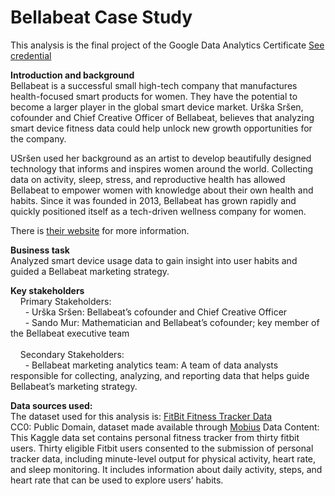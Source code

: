 # Bellabeat Case Study
This analysis is the final project of the Google Data Analytics Certificate <a href="https://www.credly.com/badges/1a59e4b0-122b-4857-96ee-98c9a93af3a5">See credential</a> 

<b>Introduction and background</b><br>
Bellabeat is a successful small high-tech company that manufactures health-focused smart products for women. They have the potential to become a larger player in the global smart device market. Urška Sršen, cofounder and Chief Creative Officer of Bellabeat, believes that analyzing smart device fitness data could help unlock new growth opportunities for the company.

USršen used her background as an artist to develop beautifully designed technology that informs and inspires women around the world. Collecting data on activity, sleep, stress, and reproductive health has allowed Bellabeat to empower women with knowledge about their own health and habits. Since it was founded in 2013, Bellabeat has grown rapidly and quickly positioned itself as a tech-driven wellness company for women.

There is <a href="https://bellabeat.com/">their website</a> for more information.

<b>Business task</b><br>
Analyzed smart device usage data to gain insight into user habits and guided a Bellabeat marketing strategy.

<b>Key stakeholders</b><br>
&nbsp; &nbsp; Primary Stakeholders:<br>
&nbsp; &nbsp; &nbsp; - Urška Sršen: Bellabeat’s cofounder and Chief Creative Officer<br>
&nbsp; &nbsp; &nbsp; - Sando Mur: Mathematician and Bellabeat’s cofounder; key member of the Bellabeat executive team<br><br>
&nbsp; &nbsp; Secondary Stakeholders:<br>
&nbsp; &nbsp; &nbsp; - Bellabeat marketing analytics team: A team of data analysts responsible for collecting, analyzing, and reporting data that helps guide Bellabeat’s marketing strategy.

<b>Data sources used:</b><br>
The dataset used for this analysis is: <a href="https://www.kaggle.com/arashnic/fitbit">FitBit Fitness Tracker Data</a><br>
CC0: Public Domain, dataset made available through <a href="https://www.kaggle.com/arashnic">Mobius</a>
Data Content: This Kaggle data set contains personal fitness tracker from thirty fitbit users. Thirty eligible Fitbit users consented to the submission of personal tracker data, including minute-level output for physical activity, heart rate, and sleep monitoring. It includes information about daily activity, steps, and heart rate that can be used to explore users’ habits.
